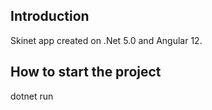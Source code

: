 ## Introduction

Skinet app created on .Net 5.0 and Angular 12.

## How to start the project

dotnet run
